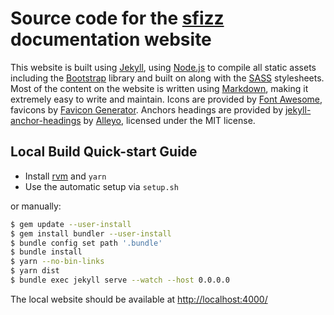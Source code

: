 # Source code for the [sfizz] documentation website

This website is built using [Jekyll], using [Node.js] to compile
all static assets including the [Bootstrap] library and built on
along with the [SASS] stylesheets. Most of the content on the website is
written using [Markdown], making it extremely easy to write and maintain.
Icons are provided by [Font Awesome], favicons by [Favicon Generator].
Anchors headings are provided by [jekyll-anchor-headings] by [Alleyo],
licensed under the MIT license.

## Local Build Quick-start Guide

- Install [rvm] and `yarn`
- Use the automatic setup via `setup.sh`

or manually:

```bash
$ gem update --user-install
$ gem install bundler --user-install
$ bundle config set path '.bundle'
$ bundle install
$ yarn --no-bin-links
$ yarn dist
$ bundle exec jekyll serve --watch --host 0.0.0.0
```

The local website should be available at <http://localhost:4000/>

[Alleyo]:                 https://pure-liquid.allejo.org/
[Bootstrap]:              http://getbootstrap.com/
[Favicon Generator]:      https://realfavicongenerator.net/
[Font Awesome]:           http://fontawesome.io/
[Jekyll]:                 http://jekyllrb.com/
[jekyll-anchor-headings]: https://github.com/allejo/jekyll-anchor-headings/
[Markdown]:               https://daringfireball.net/projects/markdown/
[Node.js]:                http://nodejs.org/
[rvm]:                    https://redtide.github.io/dev-docs/en/jekyll/rvm
[SASS]:                   https://sass-lang.com/
[sfizz]:                  https://sfztools.github.io/sfizz
